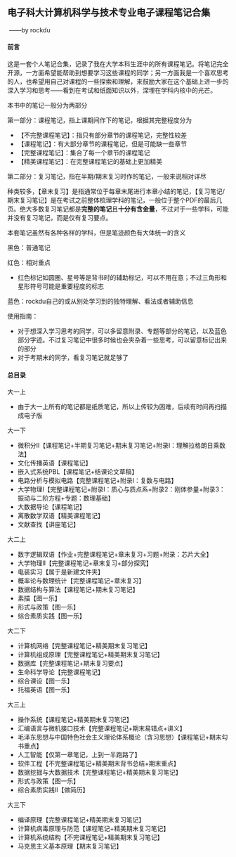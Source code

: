 ## 电子科大计算机科学与技术专业电子课程笔记合集

​	——by rockdu

#### 前言

这是一套个人笔记合集，记录了我在大学本科生涯中的所有课程笔记。将笔记完全开源，一方面希望能帮助到想要学习这些课程的同学；另一方面我是一个喜欢思考的人，也希望用自己对课程的一些探索和理解，来鼓励大家在这个基础上进一步的深入学习和思考——看到在考试和纸面知识以外，深埋在学科内核中的光芒。



本书中的笔记一般分为两部分

第一部分：课程笔记，指上课期间作下的笔记，根据其完整程度分为

- 【不完整课程笔记】：指只有部分章节的课程笔记，完整性较差
- 【课程笔记】：有大部分章节的课程笔记，但是可能缺一些章节
- 【完整课程笔记】：集合了每一个章节的课程笔记
- 【精美课程笔记】：在完整课程笔记的基础上更加精美



第二部分：复习笔记，指在半期/期末复习时作的笔记，一般来说相对详尽

种类较多，【章末复习】是指通常位于每章末尾进行本章小结的笔记，【复习笔记/期末复习笔记】是在考试之前整体梳理学科的笔记，一般位于整个PDF的最后几页。绝大多数复习笔记都是**完整的笔记**且**十分有含金量**，不过对于一些学科，可能并没有复习笔记，而是仅有复习要点。



本套笔记虽然有各种各样的学科，但是笔迹颜色有大体统一的含义

黑色：普通笔记

红色：相对重点

- 红色标记如圆圈、星号等是背书时的辅助标记，可以不用在意；不过三角形和星形符号可能是重要程度的标志

蓝色：rockdu自己的或从别处学习到的独特理解、看法或者辅助信息



使用指南：

- 对于想深入学习思考的同学，可以多留意附录、专题等部分的笔记，以及蓝色部分字迹。不过复习笔记中很多时候也会夹杂着一些思考，可以留意标记出来的部分
- 对于考期末的同学，看复习笔记就足够了



#### 总目录

大一上

- 由于大一上所有的笔记都是纸质笔记，所以上传较为困难，后续有时间再扫描成电子版



大一下

- 微积分II【课程笔记+半期复习笔记+期末复习笔记+附录I：理解拉格朗日乘数法】
- 文化传播英语【课程笔记】
- 嵌入式系统PBL【课程笔记+结课论文草稿】
- 电路分析与模拟电路【完整课程笔记+附录I：复数与电路】
- 大学物理I【完整课程笔记+附录I：质心与质点系+附录2：刚体参量+附录3：振动与二阶方程+专题：数理基础】
- 大数据导论【课程笔记】
- 离散数学双语【精美课程笔记】
- 文献查找【讲座笔记】



大二上

- 数字逻辑双语【作业+完整课程笔记+章末复习+习题+附录：芯片大全】
- 大学物理II【完整课程笔记+章末复习+部分探究】
- 电装实习【属于是新建文件夹】
- 概率论与数理统计【完整课程笔记+章末复习】
- 数据结构与算法【课程笔记+期末复习笔记】
- 素描【图一乐】
- 形式与政策【图一乐】
- 综合素质实践【图一乐】



大二下

- 计算机网络【完整课程笔记+精美期末复习笔记】
- 计算机组成原理【完整课程笔记+精美期末复习笔记】
- 数据库【完整课程笔记+期末复习要点】
- 生命科学导论【完整课程笔记】
- 综合课设【图一乐】
- 托福英语【图一乐】



大三上

- 操作系统【课程笔记+精美期末复习笔记】
- 汇编语言与微机接口技术【完整课程笔记+期末易错点+讲义】
- 毛泽东思想与中国特色社会主义理论体系概论（含习思想）【课程笔记+期末勾书重点】
- 人工智能【仅第一章笔记，上到一半跑路了】
- 软件工程【不完整课程笔记+精美期末背书总结+期末重点】
- 数据挖掘与大数据技术【完整课程笔记+精美期末复习笔记】
- 形式与政策【图一乐】
- 综合素质实践II【做简历】



大三下

- 编译原理【完整课程笔记+精美期末复习笔记】
- 计算机病毒原理与防范【课程笔记+精美期末复习笔记】
- 计算机系统结构【不完课程笔记+精美期末复习笔记】
- 马克思主义基本原理【期末复习笔记】